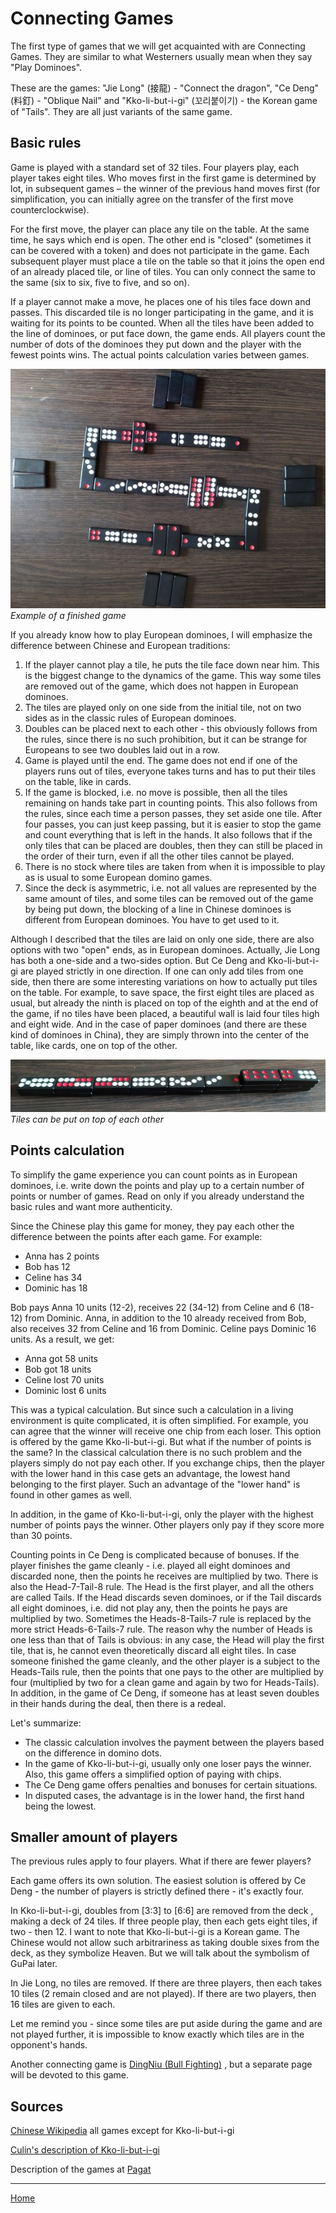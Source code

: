 # Connecting Games

The first type of games that we will get acquainted with are Connecting Games. They are similar to what Westerners usually mean when they say "Play Dominoes". 

These are the games: "Jie Long" (接龍) - "Connect the dragon", "Ce Deng" (料釘) - "Oblique Nail" and "Kko-li-but-i-gi" (꼬리붙이기) - the Korean game of "Tails". They are all just variants of the same game. 

## Basic rules 

Game is played with a standard set of 32 tiles. Four players play, each player takes eight tiles. Who moves first in the first game is determined by lot, in subsequent games – the winner of the previous hand moves first (for simplification, you can initially agree on the transfer of the first move counterclockwise). 

For the first move, the player can place any tile on the table. At the same time, he says which end is open. The other end is "closed" (sometimes it can be covered with a token) and does not participate in the game. Each subsequent player must place a tile on the table so that it joins the open end of an already placed tile, or line of tiles. You can only connect the same to the same (six to six, five to five, and so on). 

If a player cannot make a move, he places one of his tiles face down and passes. This discarded tile is no longer participating in the game, and it is waiting for its points to be counted. When all the tiles have been added to the line of dominoes, or put face down, the game ends. All players count the number of dots of the dominoes they put down and the player with the fewest points wins. The actual points calculation varies between games. 

![](/docs/assets/images/gupai/dragon-example.jpg)  
_Example of a finished game_

If you already know how to play European dominoes, I will emphasize the difference between Chinese and European traditions: 

 1. If the player cannot play a tile, he puts the tile face down near him. This is the biggest change to the dynamics of the game. This way some tiles are removed out of the game, which does not happen in European dominoes.
 2. The tiles are played only on one side from the initial tile, not on two sides as in the classic rules of European dominoes.
 3. Doubles can be placed next to each other - this obviously follows from the rules, since there is no such prohibition, but it can be strange for Europeans to see two doubles laid out in a row.
 4. Game is played until the end. The game does not end if one of the players runs out of tiles, everyone takes turns and has to put their tiles on the table, like in cards.
 5. If the game is blocked, i.e. no move is possible, then all the tiles remaining on hands take part in counting points. This also follows from the rules, since each time a person passes, they set aside one tile. After four passes, you can just keep passing, but it is easier to stop the game and count everything that is left in the hands. It also follows that if the only tiles that can be placed are doubles, then they can still be placed in the order of their turn, even if all the other tiles cannot be played.
 6. There is no stock where tiles are taken from when it is impossible to play as is usual to some European domino games.
 7. Since the deck is asymmetric, i.e. not all values are represented by the same amount of tiles, and some tiles can be removed out of the game by being put down, the blocking of a line in Chinese dominoes is different from European dominoes. You have to get used to it.

Although I described that the tiles are laid on only one side, there are also options with two "open" ends, as in European dominoes. Actually, Jie Long has both a one-side and a two-sides option. But Ce Deng and Kko-li-but-i-gi are played strictly in one direction. If one can only add tiles from one side, then there are some interesting variations on how to actually put tiles on the table. For example, to save space, the first eight tiles are placed as usual, but already the ninth is placed on top of the eighth and at the end of the game, if no tiles have been placed, a beautiful wall is laid four tiles high and eight wide. And in the case of paper dominoes (and there are these kind of dominoes in China), they are simply thrown into the center of the table, like cards, one on top of the other. 

![](/docs/assets/images/gupai/stacks-ce-deng.jpg)  
_Tiles can be put on top of each other_

## Points calculation 

To simplify the game experience you can count points as in European dominoes, i.e. write down the points and play up to a certain number of points or number of games. Read on only if you already understand the basic rules and want more authenticity. 

Since the Chinese play this game for money, they pay each other the difference between the points after each game. For example: 

 - Anna has 2 points   
 - Bob has 12   
 - Celine has 34   
 - Dominic has 18 

Bob pays Anna 10 units (12-2), receives 22 (34-12) from Celine and 6 (18-12) from Dominic. Anna, in addition to the 10 already received from Bob, also receives 32 from Celine and 16 from Dominic. Celine pays Dominic 16 units. As a result, we get: 

 - Anna got 58 units   
 - Bob got 18 units   
 - Celine lost 70 units   
 - Dominic lost 6 units 

This was a typical calculation. But since such a calculation in a living environment is quite complicated, it is often simplified. For example, you can agree that the winner will receive one chip from each loser. This option is offered by the game Kko-li-but-i-gi. But what if the number of points is the same? In the classical calculation there is no such problem and the players simply do not pay each other. If you exchange chips, then the player with the lower hand in this case gets an advantage, the lowest hand belonging to the first player. Such an advantage of the "lower hand" is found in other games as well. 

In addition, in the game of Kko-li-but-i-gi, only the player with the highest number of points pays the winner. Other players only pay if they score more than 30 points. 

Counting points in Ce Deng is complicated because of bonuses. If the player finishes the game cleanly - i.e. played all eight dominoes and discarded none, then the points he receives are multiplied by two. There is also the Head-7-Tail-8 rule. The Head is the first player, and all the others are called Tails. If the Head discards seven dominoes, or if the Tail discards all eight dominoes, i.e. did not play any, then the points he pays are multiplied by two. Sometimes the Heads-8-Tails-7 rule is replaced by the more strict Heads-6-Tails-7 rule. The reason why the number of Heads is one less than that of Tails is obvious: in any case, the Head will play the first tile, that is, he cannot even theoretically discard all eight tiles. In case someone finished the game cleanly, and the other player is a subject to the Heads-Tails rule, then the points that one pays to the other are multiplied by four (multiplied by two for a clean game and again by two for Heads-Tails). In addition, in the game of Ce Deng, if someone has at least seven doubles in their hands during the deal, then there is a redeal. 

Let's summarize: 

 - The classic calculation involves the payment between the players based on the difference in domino dots.
 - In the game of Kko-li-but-i-gi, usually only one loser pays the winner. Also, this game offers a simplified option of paying with chips.
 - The Ce Deng game offers penalties and bonuses for certain situations.
 - In disputed cases, the advantage is in the lower hand, the first hand being the lowest.

## Smaller amount of players 

The previous rules apply to four players. What if there are fewer players? 

Each game offers its own solution. The easiest solution is offered by Ce Deng - the number of players is strictly defined there - it's exactly four. 

In Kko-li-but-i-gi, doubles from [3:3] to [6:6] are removed from the deck , making a deck of 24 tiles. If three people play, then each gets eight tiles, if two - then 12. I want to note that Kko-li-but-i-gi is a Korean game. The Chinese would not allow such arbitrariness as taking double sixes from the deck, as they symbolize Heaven. But we will talk about the symbolism of GuPai later. 

In Jie Long, no tiles are removed. If there are three players, then each takes 10 tiles (2 remain closed and are not played). If there are two players, then 16 tiles are given to each. 

Let me remind you - since some tiles are put aside during the game and are not played further, it is impossible to know exactly which tiles are in the opponent's hands. 

Another connecting game is [DingNiu (Bull Fighting)](/gupai/connecting-games/ding-niu.html) , but a separate page will be devoted to this game. 

## Sources 

[Chinese Wikipedia](https://zh.wikipedia.org/wiki/%E6%8E%A5%E9%BE%8D_(%E4%B8%AD%E5%9C%8B%E9%AA%A8%E7%89%8C)) all games except for Kko-li-but-i-gi 

[Culin's description of Kko-li-but-i-gi](https://healthy.uwaterloo.ca/museum/Archives/Culin/Dice1893/kkoripouttchiki.html) 

Description of the games at [Pagat](https://www.pagat.com/domino/arm/tsairdeng.html) 

---  

[Home](/gupai/index.html)
